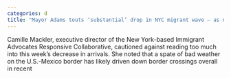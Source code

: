 ```yaml
---
categories: d
title: "Mayor Adams touts ‘substantial’ drop in NYC migrant wave — as new tent camp stands largely empty"
---
```

Camille Mackler, executive director of the New York-based Immigrant Advocates Responsive Collaborative, cautioned against reading too much into this week’s decrease in arrivals. She noted that a spate of bad weather on the U.S.-Mexico border has likely driven down border crossings overall in recent 